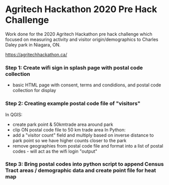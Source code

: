 # Agritech Hackathon 2020 Pre Hack Challenge

Work done for the 2020 Agritech Hackathon pre hack challenge which focused on measuring activity and visitor origin/demographics to Charles Daley park in Niagara, ON.

https://agritechhackathon.ca/

### Step 1: Create wifi sign in splash page with postal code collection

  - basic HTML page with consent, terms and condidions, and postal code collection for display

### Step 2: Creating example postal code file of "visitors"

In QGIS:
  - create park point & 50kmtrade area around park
  - clip ON postal code file to 50 km trade area
In Python:
  - add a "visitor count" field and multiply based on inverse distance  to park point so we have higher counts closer to the park
  - remove geographies from postal code file and format into a list of postal codes - will act as the wifi login "output"

### Step 3: Bring postal codes into python script to append Census Tract areas / demographic data and create point file for heat map

